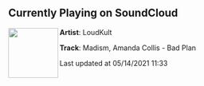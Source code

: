 ## Currently Playing on SoundCloud

[<img align="left" width="100" src="https://i1.sndcdn.com/artworks-8M1r52cdVuOxK06A-zoyNdg-t500x500.jpg">](https://soundcloud.com/loudkult/madism-amanda-collis-bad-plan)

**Artist**: LoudKult 

**Track**: Madism, Amanda Collis - Bad Plan

Last updated at 05/14/2021 11:33
